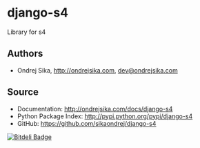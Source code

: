 django-s4
=========

Library for s4

Authors
-------
*  Ondrej Sika, <http://ondrejsika.com>, dev@ondrejsika.com

Source
------
* Documentation: <http://ondrejsika.com/docs/django-s4>
* Python Package Index: <http://pypi.python.org/pypi/django-s4>
* GitHub: <https://github.com/sikaondrej/django-s4>


[![Bitdeli Badge](https://d2weczhvl823v0.cloudfront.net/ondrejsika/django-s4/trend.png)](https://bitdeli.com/free "Bitdeli Badge")

